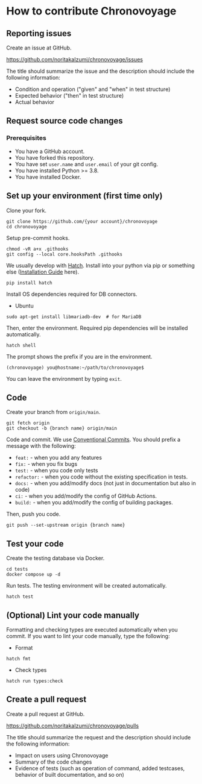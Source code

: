 # How to contribute Chronovoyage

## Reporting issues

Create an issue at GitHub.

https://github.com/noritakaIzumi/chronovoyage/issues

The title should summarize the issue and the description should include the following information:

- Condition and operation ("given" and "when" in test structure)
- Expected behavior ("then" in test structure)
- Actual behavior

## Request source code changes

### Prerequisites

- You have a GitHub account.
- You have forked this repository.
- You have set `user.name` and `user.email` of your git config.
- You have installed Python >= 3.8.
- You have installed Docker.

## Set up your environment (first time only)

Clone your fork.

```shell
git clone https://github.com/{your account}/chronovoyage
cd chronovoyage
```

Setup pre-commit hooks.

```shell
chmod -vR a+x .githooks
git config --local core.hooksPath .githooks
```

We usually develop with [Hatch](https://hatch.pypa.io/1.13/).
Install into your python via pip or something else ([Installation Guide](https://hatch.pypa.io/1.13/install/) here).

```shell
pip install hatch
```

Install OS dependencies required for DB connectors.

- Ubuntu

```shell
sudo apt-get install libmariadb-dev  # for MariaDB
```

Then, enter the environment.
Required pip dependencies will be installed automatically.

```shell
hatch shell
```

The prompt shows the prefix if you are in the environment.

```text
(chronovoyage) you@hostname:~/path/to/chronovoyage$
```

You can leave the environment by typing `exit`.

## Code

Create your branch from `origin/main`.

```shell
git fetch origin
git checkout -b {branch name} origin/main
```

Code and commit.
We use [Conventional Commits](https://www.conventionalcommits.org/).
You should prefix a message with the following:

- `feat:` - when you add any features
- `fix:` - when you fix bugs
- `test:` - when you code only tests
- `refactor:` - when you code without the existing specification in tests.
- `docs:` - when you add/modify docs (not just in documentation but also in code)
- `ci:` - when you add/modify the config of GitHub Actions.
- `build:` - when you add/modify the config of building packages.

Then, push you code.

```shell
git push --set-upstream origin {branch name}
```

## Test your code

Create the testing database via Docker.

```shell
cd tests
docker compose up -d
```

Run tests.
The testing environment will be created automatically.

```shell
hatch test
```

## (Optional) Lint your code manually

Formatting and checking types are executed automatically when you commit.
If you want to lint your code manually, type the following:

- Format

```shell
hatch fmt
```

- Check types

```shell
hatch run types:check
```

## Create a pull request

Create a pull request at GitHub.

https://github.com/noritakaIzumi/chronovoyage/pulls

The title should summarize the request and the description should include the following information:

- Impact on users using Chronovoyage
- Summary of the code changes
- Evidence of tests (such as operation of command, added testcases, behavior of built documentation, and so on)
